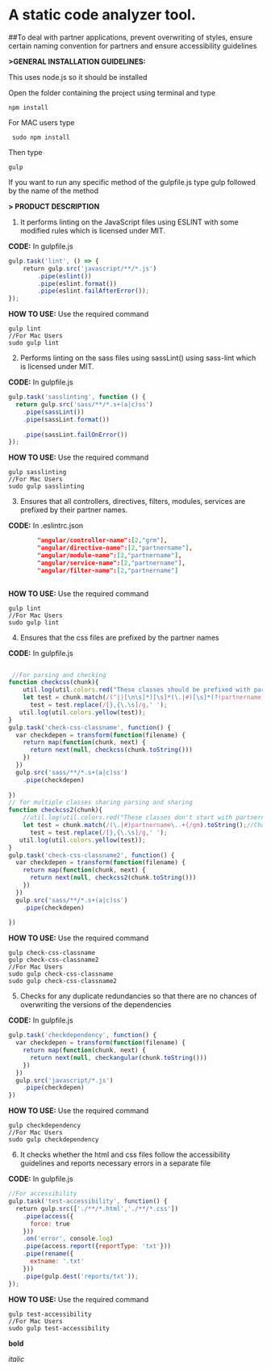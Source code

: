 # A static code analyzer tool.

##To deal with partner applications, prevent overwriting of styles, ensure certain naming convention for partners and ensure accessibility guidelines 

**>GENERAL INSTALLATION GUIDELINES:**

This uses node.js so it should be installed 

Open the folder containing the project using terminal and type 
```shell
npm install
```
For MAC users type
```shell 
 sudo npm install
```
Then type 
```shell
gulp
```
If you want to run any specific method of the gulpfile.js type gulp followed by the name of the method


**> PRODUCT DESCRIPTION**

1) It performs linting on the JavaScript files using ESLINT with some modified rules which is licensed under MIT. 

**CODE:**
In gulpfile.js
```javascript
gulp.task('lint', () => {
    return gulp.src('javascript/**/*.js')
        .pipe(eslint())
        .pipe(eslint.format())
        .pipe(eslint.failAfterError());
});
```

**HOW TO USE:** 
Use the required command
```shell
gulp lint
//For Mac Users
sudo gulp lint 
```
2)  Performs linting on the sass files using sassLint() using sass-lint which is licensed under MIT.

**CODE:**
In gulpfile.js
```javascript
gulp.task('sasslinting', function () {
  return gulp.src('sass/**/*.s+(a|c)ss')
    .pipe(sassLint())
    .pipe(sassLint.format())
    
    .pipe(sassLint.failOnError())
});
```

**HOW TO USE:** 
Use the required command
```shell
gulp sasslinting
//For Mac Users
sudo gulp sasslinting 
```

3) Ensures that all controllers, directives, filters, modules, services are prefixed by their partner names. 

**CODE:**
In .eslintrc.json
```json
        "angular/controller-name":[2,"grm"],
        "angular/directive-name":[2,"partnername"],
        "angular/module-name":[2,"partnername"],
        "angular/service-name":[2,"partnername"],
        "angular/filter-name":[2,"partnername"]
        
```

**HOW TO USE:** 
Use the required command
```shell
gulp lint
//For Mac Users
sudo gulp lint 
```

4)  Ensures that the css files are prefixed by the partner names

**CODE:**
In gulpfile.js
```javascript

 //For parsing and checking
function checkcss(chunk){
    util.log(util.colors.red("These classes should be prefixed with partnername : "));
    let test = chunk.match(/(^|}[\n\s]*)[\s]*(\.|#)[\s]*(?!partnername)[a-zA-Z1234567890_-]+((\s[a-zA-Z1234567890_-\s]+{)|[\s]*{)/gm).toString();//Change Partnername in the regex as required
      test = test.replace(/[},{\.\s]/g,' ');
   util.log(util.colors.yellow(test));
}
gulp.task('check-css-classname', function() {
  var checkdepen = transform(function(filename) {
    return map(function(chunk, next) {
      return next(null, checkcss(chunk.toString()))
    })
  })
  gulp.src('sass/**/*.s+(a|c)ss')
    .pipe(checkdepen)
    
})
// for multiple classes sharing parsing and sharing
function checkcss2(chunk){
    //util.log(util.colors.red("These classes don't start with partnername : "));
    let test = chunk.match(/(\.|#)partnername\..+{/gm).toString();//Change Partnername in the regex as required
      test = test.replace(/[},{\.\s]/g,' ');
   util.log(util.colors.yellow(test));
}
gulp.task('check-css-classname2', function() {
  var checkdepen = transform(function(filename) {
    return map(function(chunk, next) {
      return next(null, checkcss2(chunk.toString()))
    })
  })
  gulp.src('sass/**/*.s+(a|c)ss')
    .pipe(checkdepen)
    
})
```

**HOW TO USE:** 
Use the required command
```shell
gulp check-css-classname
gulp check-css-classname2
//For Mac Users
sudo gulp check-css-classname
sudo gulp check-css-classname2
```

5) Checks for any duplicate redundancies so that there are no chances of overwriting the versions of the dependencies

**CODE:**
In gulpfile.js
```javascript
gulp.task('checkdependency', function() {
  var checkdepen = transform(function(filename) {
    return map(function(chunk, next) {
      return next(null, checkangular(chunk.toString()))
    })
  })
  gulp.src('javascript/*.js')
    .pipe(checkdepen)    
})
```

**HOW TO USE:** 
Use the required command
```shell
gulp checkdependency
//For Mac Users
sudo gulp checkdependency
```

6) It checks whether the html and css files follow the accessibility guidelines and reports necessary errors in a separate file

**CODE:**
In gulpfile.js
```javascript
//For accessibility
gulp.task('test-accessibility', function() {
  return gulp.src(['./**/*.html','./**/*.css'])
    .pipe(access({
      force: true
    }))
    .on('error', console.log)
    .pipe(access.report({reportType: 'txt'}))
    .pipe(rename({
      extname: '.txt'
    }))
    .pipe(gulp.dest('reports/txt'));
});
```

**HOW TO USE:** 
Use the required command
```shell
gulp test-accessibility
//For Mac Users
sudo gulp test-accessibility
```
**bold**

*italic*

